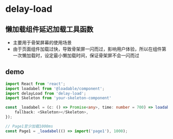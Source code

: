 # delay-load


## 懒加载组件延迟加载工具函数

- 主要用于骨架屏幕的使用场景
- 由于页面组件加载过快，导致骨架屏一闪而过，影响用户体验，所以在组件第一次懒加载时，设定最小懒加载时间，保证骨架屏不会一闪而过
  
## demo

````typescript
import React from 'react';
import loadabel from '@loadable/component';
import delayLoad from 'delay-load';
import Skeleton from 'your-skeleton-component'

const _loadabel = (c: () => Promise<any>, time: number = 700) => loadabel(() => delayLoad(c, time), {
	fallback: <Skeleton></Skeleton>,
});

// Page1至少加载1000ms
const Page1 = _loadabel(() => import('page1'), 1000);



````
